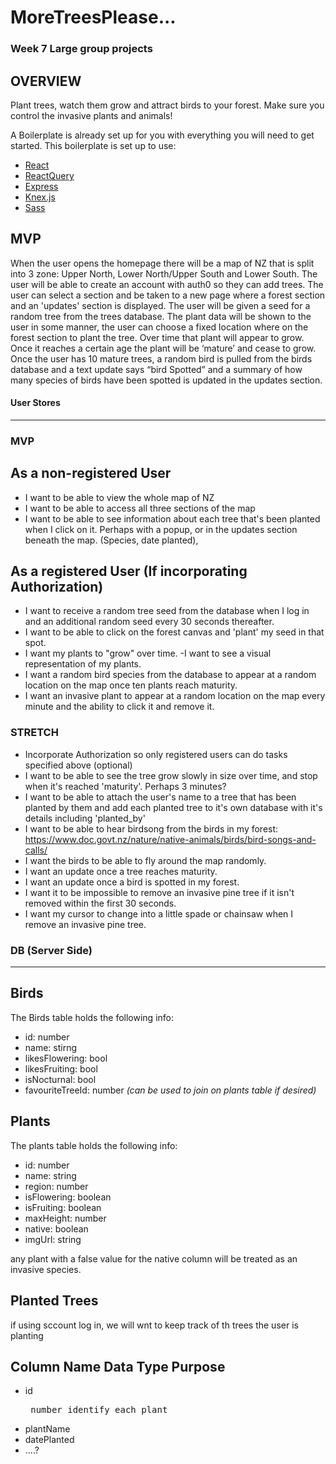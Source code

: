 # MoreTreesPlease...
### Week 7 Large group projects

## OVERVIEW

Plant trees, watch them grow and attract birds to your forest. Make sure you control the invasive plants and animals!

A Boilerplate is already set up for you with everything you will need to get started. This boilerplate is set up to use:

* [React](https://reactjs.org/docs/getting-started.html)
* [ReactQuery](https://tanstack.com/query/v4/docs/react/overview) 
* [Express](https://expressjs.com/en/api.html)
* [Knex.js](https://knexjs.org/)
* [Sass](https://sass-lang.com/)



## MVP 
When the user opens the homepage there will be a map of NZ that is split into 3 zone: Upper North, Lower North/Upper South and Lower South. 
The user will be able to create an account with auth0 so they can add trees.
The user can select a section and be taken to a new page where a forest section and an 'updates' section is displayed.  The user will be given a seed for a random tree from the trees database. The plant data will be shown to the user in some manner, the user can choose a fixed location where on the forest section to plant the tree.
Over time that plant will appear to grow. Once it reaches a certain age the plant will be ‘mature’ and cease to grow. 
Once the user has 10 mature trees, a random bird is pulled from the birds database and a text update says “bird Spotted” and a summary of how many species of birds have been spotted is updated in the updates section.

#### User Stores
------------------------------------------------------------------------------------------

### MVP

## As a non-registered User
 - I want to be able to view the whole map of NZ
 - I want to be able to access all three sections of the map
 - I want to be able to see information about each tree that's been planted when I click on it. Perhaps with a popup, or in the updates section beneath the map. (Species, date planted),

## As a registered User (If incorporating Authorization)
- I want to receive a random tree seed from the database when I log in and an additional random seed every 30 seconds thereafter.
- I want to be able to click on the forest canvas and 'plant' my seed in that spot.
- I want my plants to "grow" over time.
-I want to see a visual representation of my plants.
- I want a random bird species from the database to appear at a random location on the map once ten plants reach maturity.
- I want an invasive plant to appear at a random location on the map every minute and the ability to click it and remove it. 

### STRETCH

- Incorporate Authorization so only registered users can do tasks specified above (optional)
- I want to be able to see the tree grow slowly in size over time, and stop when it's reached 'maturity'. Perhaps 3 minutes?
- I want to be able to attach the user's name to a tree that has been planted by them and add each planted tree to it's own database with it's details including 'planted_by'
- I want to be able to hear birdsong from the birds in my forest:
      https://www.doc.govt.nz/nature/native-animals/birds/bird-songs-and-calls/
- I want the birds to be able to fly around the map randomly.
- I want an update once a tree reaches maturity.
- I want an update once a bird is spotted in my forest.
- I want it to be impossible to remove an invasive pine tree if it isn't removed within the first 30 seconds.
- I want my cursor to change into a little spade or chainsaw when I remove an invasive pine tree.

### DB (Server Side)
------------------------------------------------------------------------------------------
## Birds
The Birds table holds the following info:
- id: number 
- name: stirng 
- likesFlowering: bool
- likesFruiting: bool
- isNocturnal: bool
- favouriteTreeId: number _(can be used to join on plants table if desired)_

## Plants
The plants table holds the following info:

  - id: number
  - name: string
  - region: number
  - isFlowering: boolean
  - isFruiting: boolean
  - maxHeight: number
  - native: boolean
  - imgUrl: string

any plant with a false value for the native column will be treated as an invasive species.


## Planted Trees
if using sccount log in, we will wnt to keep track of th trees the user is planting

Column Name   Data Type   Purpose
-----------------------------------
- id <pre>    number     identify each plant</pre> 
 - plantName
- datePlanted
- ....?
